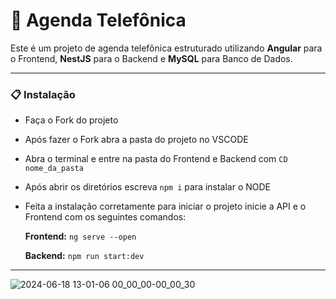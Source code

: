 # 📓 Agenda Telefônica
Este é um projeto de agenda telefônica estruturado utilizando **Angular** para o Frontend, **NestJS** para o Backend e **MySQL** para Banco de Dados.
____________________________________________________________________________________________________________________________________________

### 📋 Instalação
- Faça o Fork do projeto
- Após fazer o Fork abra a pasta do projeto no VSCODE
- Abra o terminal e entre na pasta do Frontend e Backend com ```CD nome_da_pasta```
- Após abrir os diretórios escreva ```npm i``` para instalar o NODE
- Feita a instalação corretamente para iniciar o projeto inicie a API e o Frontend com os seguintes comandos:
  
  **Frontend:** ``` ng serve --open  ```

  **Backend:** ``` npm run start:dev ```


____________________________________________________________________________________________________________________________________________


  ![2024-06-18 13-01-06 00_00_00-00_00_30](https://github.com/victorathar/AGENDA-TELEFONICA/assets/162227349/34553d74-ceb7-49a9-b06a-deaeec5dbd0c)
